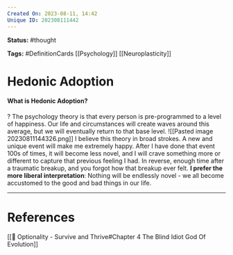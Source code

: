 ```yaml
---
Created On: 2023-08-11, 14:42
Unique ID: 202308111442
---
```

**Status:** #thought 

**Tags:** #DefinitionCards [[Psychology]] [[Neuroplasticity]]

# Hedonic Adoption
#### What is Hedonic Adoption?
?
The psychology theory is that every person is pre-programmed to a level of happiness. Our life and circumstances will create waves around this average, but we will eventually return to that base level. 
![[Pasted image 20230811144326.png]]
I believe this theory in broad strokes. A new and unique event will make me extremely happy. After I have done that event 100s of times, it will become less novel, and I will crave something more or different to capture that previous feeling I had. In reverse, enough time after a traumatic breakup, and you forgot how that breakup ever felt. 
**I prefer the more liberal interpretation**: Nothing will be endlessly novel - we all become accustomed to the good and bad things in our life. 
<!--SR:!2023-08-29,8,230-->



---
# References
[[📗 Optionality - Survive and Thrive#Chapter 4 The Blind Idiot God Of Evolution]]